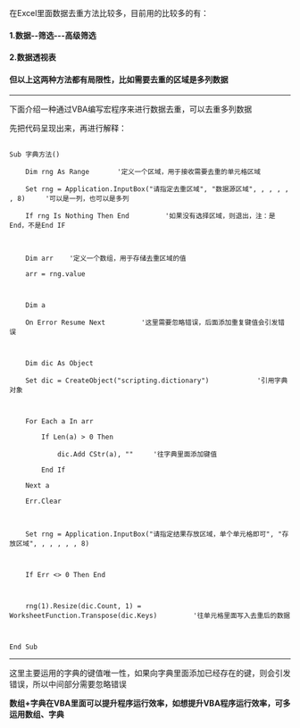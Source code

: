 在Excel里面数据去重方法比较多，目前用的比较多的有：

#### 1.数据--筛选---高级筛选

#### 2.数据透视表

#### 但以上这两种方法都有局限性，比如需要去重的区域是多列数据

------------------------------------------------------------------------------------------------------
下面介绍一种通过VBA编写宏程序来进行数据去重，可以去重多列数据

先把代码呈现出来，再进行解释：

```

Sub 字典方法()

    Dim rng As Range       '定义一个区域，用于接收需要去重的单元格区域

    Set rng = Application.InputBox("请指定去重区域", "数据源区域", , , , , , 8)     '可以是一列，也可以是多列

    If rng Is Nothing Then End         '如果没有选择区域，则退出，注：是End，不是End IF



    Dim arr    '定义一个数组，用于存储去重区域的值

    arr = rng.value



    Dim a

    On Error Resume Next         '这里需要忽略错误，后面添加重复键值会引发错误



    Dim dic As Object    

    Set dic = CreateObject("scripting.dictionary")            '引用字典对象



    For Each a In arr

        If Len(a) > 0 Then     

            dic.Add CStr(a), ""     '往字典里面添加键值

        End If

    Next a

    Err.Clear



    Set rng = Application.InputBox("请指定结果存放区域，单个单元格即可", "存放区域", , , , , , 8)



    If Err <> 0 Then End



    rng(1).Resize(dic.Count, 1) = WorksheetFunction.Transpose(dic.Keys)         '往单元格里面写入去重后的数据



End Sub

```

------------------------------------------------------------------------------------------------------

这里主要运用的字典的键值唯一性，如果向字典里面添加已经存在的键，则会引发错误，所以中间部分需要忽略错误

**数组+字典在VBA里面可以提升程序运行效率，如想提升VBA程序运行效率，可多运用数组、字典**
